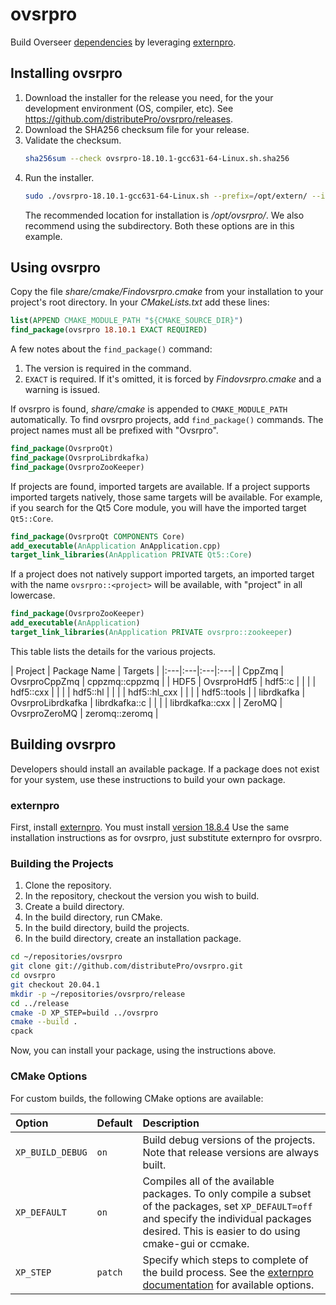 # ovsrpro

Build Overseer [dependencies](projects/README.md) by leveraging
[externpro](https://github.com/smanders/externpro).

## Installing ovsrpro

1. Download the installer for the release you need, for the your development
   environment (OS, compiler, etc). See
   <https://github.com/distributePro/ovsrpro/releases>.
1. Download the SHA256 checksum file for your release.
1. Validate the checksum.
   ```bash
   sha256sum --check ovsrpro-18.10.1-gcc631-64-Linux.sh.sha256
   ```
1. Run the installer.
   ```bash
   sudo ./ovsrpro-18.10.1-gcc631-64-Linux.sh --prefix=/opt/extern/ --include-subdir
   ```
   The recommended location for installation is */opt/ovsrpro/*. We also
   recommend using the subdirectory. Both these options are in this example.

## Using ovsrpro

Copy the file *share/cmake/Findovsrpro.cmake* from your installation to your
project's root directory. In your *CMakeLists.txt* add these lines:

```cmake
list(APPEND CMAKE_MODULE_PATH "${CMAKE_SOURCE_DIR}")
find_package(ovsrpro 18.10.1 EXACT REQUIRED)
```

A few notes about the `find_package()` command:

1. The version is required in the command.
1. `EXACT` is required. If it's omitted, it is forced by *Findovsrpro.cmake*
   and a warning is issued.

If ovsrpro is found, *share/cmake* is appended to `CMAKE_MODULE_PATH`
automatically. To find ovsrpro projects, add `find_package()` commands. The
project names must all be prefixed with "Ovsrpro".

```cmake
find_package(OvsrproQt)
find_package(OvsrproLibrdkafka)
find_package(OvsrproZooKeeper)
```

If projects are found, imported targets are available. If a project supports
imported targets natively, those same targets will be available. For example, if
you search for the Qt5 Core module, you will have the imported target
`Qt5::Core`.

```cmake
find_package(OvsrproQt COMPONENTS Core)
add_executable(AnApplication AnApplication.cpp)
target_link_libraries(AnApplication PRIVATE Qt5::Core)
```

If a project does not natively support imported targets, an imported target with
the name `ovsrpro::<project>` will be available, with "project" in all
lowercase.

```cmake
find_package(OvsrproZooKeeper)
add_executable(AnApplication)
target_link_libraries(AnApplication PRIVATE ovsrpro::zookeeper)
```

This table lists the details for the various projects.

| Project | Package Name | Targets |
|:---|:---|:---|:---|
| CppZmq | OvsrproCppZmq | cppzmq::cppzmq |
| HDF5 | OvsrproHdf5 | hdf5::c |
| | | hdf5::cxx |
| | | hdf5::hl |
| | | hdf5::hl_cxx |
| | | hdf5::tools |
| librdkafka | OvsrproLibrdkafka | librdkafka::c |
| | | librdkafka::cxx |
| ZeroMQ | OvsrproZeroMQ | zeromq::zeromq |

## Building ovsrpro

Developers should install an available package. If a package does not exist for
your system, use these instructions to build your own package.

### externpro

First, install [externpro](https://github.com/smanders/externpro). You must
install [version 18.8.4](https://github.com/smanders/externpro/releases/tag/18.08.4)
Use the same installation instructions as for ovsrpro, just substitute externpro
for ovsrpro.

### Building the Projects

1. Clone the repository.
1. In the repository, checkout the version you wish to build.
1. Create a build directory.
1. In the build directory, run CMake.
1. In the build directory, build the projects.
1. In the build directory, create an installation package.

```bash
cd ~/repositories/ovsrpro
git clone git://github.com/distributePro/ovsrpro.git
cd ovsrpro
git checkout 20.04.1
mkdir -p ~/repositories/ovsrpro/release
cd ../release
cmake -D XP_STEP=build ../ovsrpro
cmake --build .
cpack
```

Now, you can install your package, using the instructions above.

### CMake Options

For custom builds, the following CMake options are available:

<!-- markdownlint-disable MD013 -->
| Option | Default | Description |
|:---|:---|:---|
| `XP_BUILD_DEBUG` | `on` | Build debug versions of the projects. Note that release versions are always built. |
| `XP_DEFAULT` | `on` | Compiles all of the available packages. To only compile a subset of the packages, set `XP_DEFAULT=off` and specify the individual packages desired. This is easier to do using cmake-gui or ccmake. |
| `XP_STEP` | `patch` | Specify which steps to complete of the build process. See the [externpro documentation](https://github.com/smanders/externpro/blob/master/README.md) for available options. |
<!-- markdownlint-enable MD013 -->
